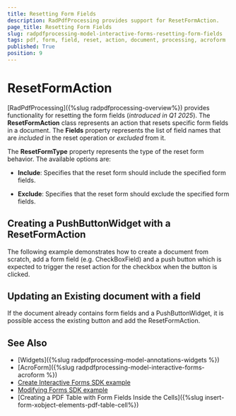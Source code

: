 ```yaml
---
title: Resetting Form Fields 
description: RadPdfProcessing provides support for ResetFormAction.
page_title: Resetting Form Fields  
slug: radpdfprocessing-model-interactive-forms-resetting-form-fields 
tags: pdf, form, field, reset, action, document, processing, acroform
published: True
position: 9
---
```

# ResetFormAction

[RadPdfProcessing]({%slug radpdfprocessing-overview%}) provides functionality for resetting the form fields (*introduced in Q1 2025*). The **ResetFormAction** class represents an action that resets specific form fields in a document. The **Fields** property represents the list of field names that are *included* in the reset operation or *excluded* from it.

The **ResetFormType** property represents the type of the reset form behavior. The available options are:

* **Include**: Specifies that the reset form should include the specified form fields.

* **Exclude**: Specifies that the reset form should exclude the specified form fields.

## Creating a PushButtonWidget with a ResetFormAction 

The following example demonstrates how to create a document from scratch, add a form field (e.g. CheckBoxField) and a push button which is expected to trigger the reset action for the checkbox when the button is clicked.

<snippet id='libraries-pdf-model-interactiveforms-formfields-resettingformfields-create-pushbuttonwidget-with-resetformaction'/>

## Updating an Existing document with a field

If the document already contains form fields and a PushButtonWidget, it is possible access the existing button and add the ResetFormAction.

<snippet id='libraries-pdf-model-interactiveforms-formfields-resettingformfields-update-existing-pushbuttonwidget-field'/>

## See Also

* [Widgets]({%slug radpdfprocessing-model-annotations-widgets %})
* [AcroForm]({%slug radpdfprocessing-model-interactive-forms-acroform %})
* [Create Interactive Forms SDK example](https://github.com/telerik/document-processing-sdk/tree/master/PdfProcessing/CreateInteractiveForms) 
* [Modifying Forms SDK example](https://github.com/telerik/document-processing-sdk/tree/master/PdfProcessing/ModifyForms) 
* [Creating a PDF Table with Form Fields Inside the Cells]({%slug insert-form-xobject-elements-pdf-table-cell%})
